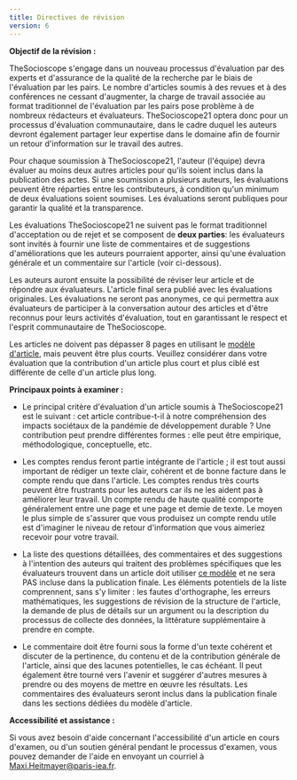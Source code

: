 ```yaml
---
title: Directives de révision
version: 6
---
```


**Objectif de la révision :**

TheSocioscope s'engage dans un nouveau processus d'évaluation par des experts et d'assurance de la qualité de la recherche par le biais de l'évaluation par les pairs. Le nombre d'articles soumis à des revues et à des conférences ne cessant d'augmenter, la charge de travail associée au format traditionnel de l'évaluation par les pairs pose problème à de nombreux rédacteurs et évaluateurs. TheSocioscope21 optera donc pour un processus d'évaluation communautaire, dans le cadre duquel les auteurs devront également partager leur expertise dans le domaine afin de fournir un retour d'information sur le travail des autres.

Pour chaque soumission à TheSocioscope21, l'auteur (l'équipe) devra évaluer au moins deux autres articles pour qu'ils soient inclus dans la publication des actes. Si une soumission a plusieurs auteurs, les évaluations peuvent être réparties entre les contributeurs, à condition qu'un minimum de deux évaluations soient soumises. Les évaluations seront publiques pour garantir la qualité et la transparence.

Les évaluations TheSocioscope21 ne suivent pas le format traditionnel d'acceptation ou de rejet et se composent de **deux parties**: les évaluateurs sont invités à fournir une liste de commentaires et de suggestions d'améliorations que les auteurs pourraient apporter, ainsi qu'une évaluation générale et un commentaire sur l'article (voir ci-dessous).

Les auteurs auront ensuite la possibilité de réviser leur article et de répondre aux évaluateurs. L'article final sera publié avec les évaluations originales. Les évaluations ne seront pas anonymes, ce qui permettra aux évaluateurs de participer à la conversation autour des articles et d'être reconnus pour leurs activités d'évaluation, tout en garantissant le respect et l'esprit communautaire de TheSocioscope.

Les articles ne doivent pas dépasser 8 pages en utilisant le [modèle d'article](https://thesocioscope.org/conference/TheSocioscope21_Full_Paper_Template.docx), mais peuvent être plus courts. Veuillez considérer dans votre évaluation que la contribution d'un article plus court et plus ciblé est différente de celle d'un article plus long.

**Principaux points à examiner :**

- Le principal critère d'évaluation d'un article soumis à TheSocioscope21 est le suivant : cet article contribue-t-il à notre compréhension des impacts sociétaux de la pandémie de développement durable ? Une contribution peut prendre différentes formes : elle peut être empirique, méthodologique, conceptuelle, etc.

- Les comptes rendus feront partie intégrante de l'article ; il est tout aussi important de rédiger un texte clair, cohérent et de bonne facture dans le compte rendu que dans l'article. Les comptes rendus très courts peuvent être frustrants pour les auteurs car ils ne les aident pas à améliorer leur travail. Un compte rendu de haute qualité comporte généralement entre une page et une page et demie de texte. Le moyen le plus simple de s'assurer que vous produisez un compte rendu utile est d'imaginer le niveau de retour d'information que vous aimeriez recevoir pour votre travail.

- La liste des questions détaillées, des commentaires et des suggestions à l'intention des auteurs qui traitent des problèmes spécifiques que les évaluateurs trouvent dans un article doit utiliser [ce modèle](https://thesocioscope.org/conference/TheSocioscope21_Review_Template.docx) et ne sera PAS incluse dans la publication finale. Les éléments potentiels de la liste comprennent, sans s'y limiter : les fautes d'orthographe, les erreurs mathématiques, les suggestions de révision de la structure de l'article, la demande de plus de détails sur un argument ou la description du processus de collecte des données, la littérature supplémentaire à prendre en compte.

- Le commentaire doit être fourni sous la forme d'un texte cohérent et discuter de la pertinence, du contenu et de la contribution générale de l'article, ainsi que des lacunes potentielles, le cas échéant. Il peut également être tourné vers l'avenir et suggérer d'autres mesures à prendre ou des moyens de mettre en œuvre les résultats. Les commentaires des évaluateurs seront inclus dans la publication finale dans les sections dédiées du modèle d'article.

<!-- -->

**Accessibilité et assistance :**

Si vous avez besoin d'aide concernant l'accessibilité d'un article en cours d'examen, ou d'un soutien général pendant le processus d'examen, vous pouvez demander de l'aide en envoyant un courriel à Maxi.Heitmayer@paris-iea.fr.
